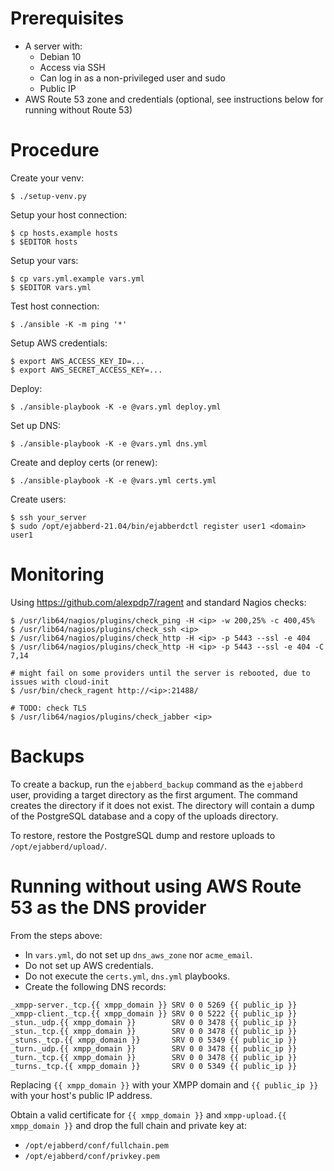 # Prerequisites

* A server with:
  * Debian 10
  * Access via SSH
  * Can log in as a non-privileged user and sudo
  * Public IP
* AWS Route 53 zone and credentials (optional, see instructions below for running without Route 53)

# Procedure

Create your venv:

```
$ ./setup-venv.py
```

Setup your host connection:

```
$ cp hosts.example hosts
$ $EDITOR hosts
```

Setup your vars:

```
$ cp vars.yml.example vars.yml
$ $EDITOR vars.yml
```

Test host connection:

```
$ ./ansible -K -m ping '*'
```

Setup AWS credentials:

```
$ export AWS_ACCESS_KEY_ID=...
$ export AWS_SECRET_ACCESS_KEY=...
```

Deploy:

```
$ ./ansible-playbook -K -e @vars.yml deploy.yml
```

Set up DNS:

```
$ ./ansible-playbook -K -e @vars.yml dns.yml
```

Create and deploy certs (or renew):

```
$ ./ansible-playbook -K -e @vars.yml certs.yml
```

Create users:

```
$ ssh your_server
$ sudo /opt/ejabberd-21.04/bin/ejabberdctl register user1 <domain> user1
```

# Monitoring

Using https://github.com/alexpdp7/ragent and standard Nagios checks:

```
$ /usr/lib64/nagios/plugins/check_ping -H <ip> -w 200,25% -c 400,45%
$ /usr/lib64/nagios/plugins/check_ssh <ip>
$ /usr/lib64/nagios/plugins/check_http -H <ip> -p 5443 --ssl -e 404
$ /usr/lib64/nagios/plugins/check_http -H <ip> -p 5443 --ssl -e 404 -C 7,14

# might fail on some providers until the server is rebooted, due to issues with cloud-init
$ /usr/bin/check_ragent http://<ip>:21488/

# TODO: check TLS
$ /usr/lib64/nagios/plugins/check_jabber <ip>
```

# Backups

To create a backup, run the `ejabberd_backup` command as the `ejabberd` user, providing a target directory as the first argument.
The command creates the directory if it does not exist.
The directory will contain a dump of the PostgreSQL database and a copy of the uploads directory.

To restore, restore the PostgreSQL dump and restore uploads to `/opt/ejabberd/upload/`.

# Running without using AWS Route 53 as the DNS provider

From the steps above:

* In `vars.yml`, do not set up `dns_aws_zone` nor `acme_email`.
* Do not set up AWS credentials.
* Do not execute the `certs.yml`, `dns.yml` playbooks.
* Create the following DNS records:

```
_xmpp-server._tcp.{{ xmpp_domain }} SRV 0 0 5269 {{ public_ip }}
_xmpp-client._tcp.{{ xmpp_domain }} SRV 0 0 5222 {{ public_ip }}
_stun._udp.{{ xmpp_domain }}        SRV 0 0 3478 {{ public_ip }}
_stun._tcp.{{ xmpp_domain }}        SRV 0 0 3478 {{ public_ip }}
_stuns._tcp.{{ xmpp_domain }}       SRV 0 0 5349 {{ public_ip }}
_turn._udp.{{ xmpp_domain }}        SRV 0 0 3478 {{ public_ip }}
_turn._tcp.{{ xmpp_domain }}        SRV 0 0 3478 {{ public_ip }}
_turns._tcp.{{ xmpp_domain }}       SRV 0 0 5349 {{ public_ip }}
```

Replacing `{{ xmpp_domain }}` with your XMPP domain and `{{ public_ip }}` with your host's public IP address.

Obtain a valid certificate for `{{ xmpp_domain }}` and `xmpp-upload.{{ xmpp_domain }}` and drop the full chain and private key at:

* `/opt/ejabberd/conf/fullchain.pem`
* `/opt/ejabberd/conf/privkey.pem`
